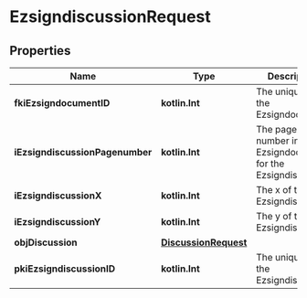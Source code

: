 
# EzsigndiscussionRequest

## Properties
Name | Type | Description | Notes
------------ | ------------- | ------------- | -------------
**fkiEzsigndocumentID** | **kotlin.Int** | The unique ID of the Ezsigndocument | 
**iEzsigndiscussionPagenumber** | **kotlin.Int** | The page number in the Ezsigndocument for the Ezsigndiscussion | 
**iEzsigndiscussionX** | **kotlin.Int** | The x of the Ezsigndiscussion | 
**iEzsigndiscussionY** | **kotlin.Int** | The y of the Ezsigndiscussion | 
**objDiscussion** | [**DiscussionRequest**](DiscussionRequest.md) |  | 
**pkiEzsigndiscussionID** | **kotlin.Int** | The unique ID of the Ezsigndiscussion |  [optional]



